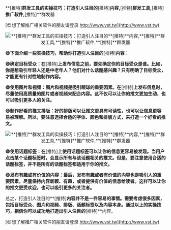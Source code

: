 **[推特]**群发工具的实操技巧：打造引人注目的**[推特]**内容,**[推特]**群发工具,**[推特]**推广软件,**[推特]**群发器

[😍想了解推广相关软件的朋友请登录 http://www.vst.tw](http://www.vst.tw)

 <center><img src="https://vst.tw/MP4/tuiguang/png/0.png" alt="**[推特]**群发工具的实操技巧：打造引人注目的**[推特]**内容,**[推特]**群发工具,**[推特]**推广软件,**[推特]**群发器"></center>

**😄下面介绍一些实操技巧，帮助你打造引人注目的**[推特]**内容：**

**😄确定目标受众：在**[推特]**上发布信息之前，要先确定你的目标受众是谁。比如，你是想吸引年轻人还是中老年人？他们对什么话题感兴趣？只有明确了目标受众，才能更有针对性地制作内容。**

**😄使用图片和视频：图片和视频是吸引眼球的重要因素。在**[推特]**上发布信息时，尽量使用高质量的图片或者视频来配合内容。这不仅可以让你的推文更加生动，也可以吸引更多人的关注。**

**😄制作好看的推文排版：好的排版可以让推文更具有可读性，也可以让信息更容易被理解。所以，要注意选择合适的字体、颜色和排版方式，来打造一个好看的推文。**

 <center><img src="https://vst.tw/MP4/tuiguang/png/1.png" alt="**[推特]**群发工具的实操技巧：打造引人注目的**[推特]**内容,**[推特]**群发工具,**[推特]**推广软件,**[推特]**群发器"></center>

**😄使用话题标签：在**[推特]**上使用话题标签可以让你的信息更容易被发现。当用户点击某个话题标签时，会显示所有与该话题相关的推文。但是，要注意使用合适的话题标签，并不是所有的话题标签都适用于你的推文。**

**😄发布有趣或有价值的内容：最后，发布有趣或者有价值的内容也是吸引人的重要因素。尽量保持内容新颖、有趣，或者提供有价值的信息给读者。这样可以让你的推文更受欢迎，也可以吸引更多的关注者。**

总之，打造引人注目的**[推特]**内容并不是一件容易的事情。需要考虑很多因素，包括目标受众、图片和视频、排版、话题标签以及内容本身。通过以上的实操技巧，相信你可以成功地打造出引人注目的**[推特]**内容。

[😍想了解推广相关软件的朋友请登录 http://www.vst.tw](http://www.vst.tw)



